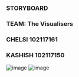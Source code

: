 ### STORYBOARD
### TEAM: The Visualisers
### CHELSI 102117161
### KASHISH 102117150
![image](https://github.com/cdr0101/0x08-2d-animation-project/assets/117757108/6aabd99d-9c3e-4b65-b8e0-a3dca58beca0)
![image](https://github.com/cdr0101/0x08-2d-animation-project/assets/117757108/c77a034f-54ae-4ec1-bb02-86702fe615b6)
